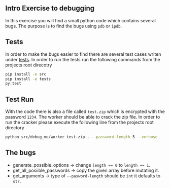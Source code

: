 ## Intro Exercise to debugging
In this exercise you will find a small python code which contains several bugs.
The purpose is to find the bugs using `pdb` or `ipdb`.

## Tests
In order to make the bugs easier to find there are several test cases writen under [tests](/tests).
In order to run the tests run the following commands from the projects root direcotry 

```bash
pip install -e src
pip install -e tests
py.test
```

## Test Run
With the code there is also a file called `test.zip` which is encrypted with the password `1234`.
The worker should be able to crack the zip file.
In order to run the cracker please execute the following line from the projects root directory

```bash
python src/debug_me/worker test.zip . --password-length 5 --verbose
```

## The bugs
* generate_possible_options -> change `length == 0` to `length == 1`.
* get_all_posiible_passwords -> copy the given array before mutating it.
* get_arguments -> type of `--pasword-length` should be `int` it defaults to `str`.
